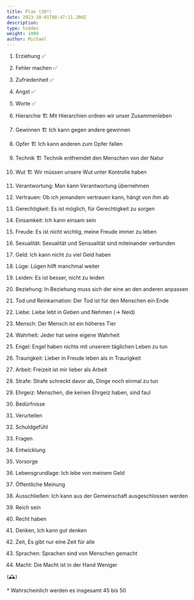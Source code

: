```yaml
---
title: Plan (38*)
date: 2023-10-01T08:47:11.200Z
description:
type: hidden
weight: 1000
author: Michael
---
```


1. Erziehung ✅
2. Fehler machen ✅
3. Zufriedenheit ✅
4. Angst ✅
5. Worte ✅

6. Hierarchie 🏗️ Mit Hierarchien ordnen wir unser Zusammenleben
7. Gewinnen 🏗️ Ich kann gegen andere gewinnen
8. Opfer 🏗️ Ich kann anderen zum Opfer fallen
9. Technik 🏗️ Technik entfremdet den Menschen von der Natur
10. Wut 🏗️ Wir müssen unsere Wut unter Kontrolle haben

11. Verantwortung: Man kann Verantwortung übernehmen
12. Vertrauen: Ob ich jemandem vertrauen kann, hängt von ihm ab
13. Gerechtigkeit: Es ist möglich, für Gerechtigkeit zu sorgen
14. Einsamkeit: Ich kann einsam sein
15. Freude: Es ist nicht wichtig, meine Freude immer zu leben

16. Sexualität: Sexualität und Sensualität sind miteinander verbunden
17. Geld: Ich kann nicht zu viel Geld haben
18. Lüge: Lügen hilft manchmal weiter
19. Leiden: Es ist besser, nicht zu leiden
20. Beziehung: In Beziehung muss sich der eine an den anderen anpassen

21. Tod und Reinkarnation: Der Tod ist für den Menschen ein Ende
22. Liebe: Liebe lebt in Geben und Nehmen (-> Neid)
23. Mensch: Der Mensch ist ein höheres Tier
24. Wahrheit: Jeder hat seine eigene Wahrheit
25. Engel: Engel haben nichts mit unserem täglichen Leben zu tun

26. Traurigkeit: Lieber in Freude leben als in Traurigkeit
27. Arbeit: Freizeit ist mir lieber als Arbeit
28. Strafe: Strafe schreckt davor ab, Dinge noch einmal zu tun
29. Ehrgeiz: Menschen, die keinen Ehrgeiz haben, sind faul
30. Bedürfnisse

31. Verurteilen
32. Schuldgefühl
33. Fragen
34. Entwicklung
35. Vorsorge

36. Lebensgrundlage: Ich lebe von meinem Geld
37. Öffentliche Meinung
38. Ausschließen: Ich kann aus der Gemeinschaft ausgeschlossen werden
39. Reich sein
40. Recht haben

41. Denken, Ich kann gut denken
42. Zeit, Es gibt nur eine Zeit für alle
43. Sprachen: Sprachen sind von Menschen gemacht
44. Macht: Die Macht ist in der Hand Weniger

(🕰️)

\* Wahrscheinlich werden es insgesamt 45 bis 50
